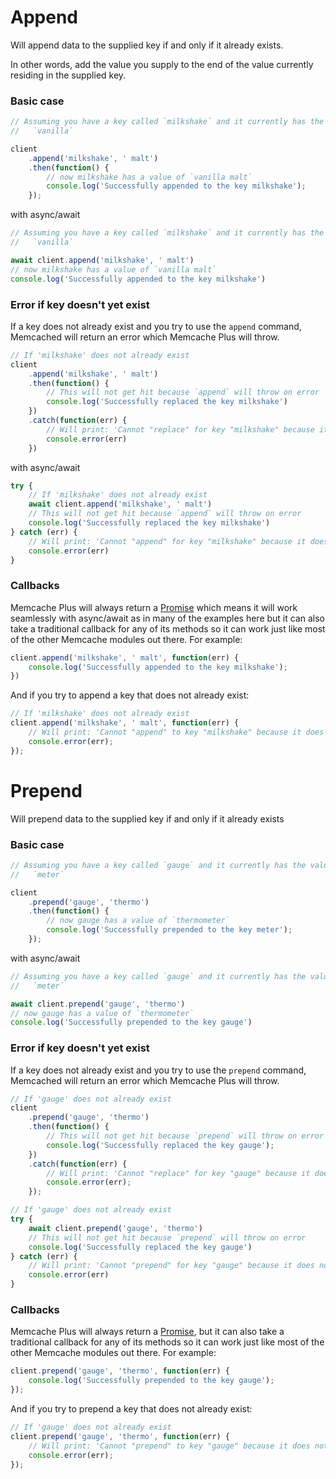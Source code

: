 # Append

Will append data to the supplied key if and only if it already exists.

In other words, add the value you supply to the end of the value currently
residing in the supplied key.

### Basic case

```javascript
// Assuming you have a key called `milkshake` and it currently has the value
//   `vanilla`

client
    .append('milkshake', ' malt')
    .then(function() {
        // now milkshake has a value of `vanilla malt`
        console.log('Successfully appended to the key milkshake');
    });
```

with async/await

```javascript
// Assuming you have a key called `milkshake` and it currently has the value
//   `vanilla`

await client.append('milkshake', ' malt')
// now milkshake has a value of `vanilla malt`
console.log('Successfully appended to the key milkshake')
```

### Error if key doesn't yet exist

If a key does not already exist and you try to use the `append` command,
Memcached will return an error which Memcache Plus will throw.

```javascript
// If 'milkshake' does not already exist
client
    .append('milkshake', ' malt')
    .then(function() {
        // This will not get hit because `append` will throw on error
        console.log('Successfully replaced the key milkshake')
    })
    .catch(function(err) {
        // Will print: 'Cannot "replace" for key "milkshake" because it does not exist'
        console.error(err)
    })
```

with async/await

```javascript
try {
    // If 'milkshake' does not already exist
    await client.append('milkshake', ' malt')
    // This will not get hit because `append` will throw on error
    console.log('Successfully replaced the key milkshake')
} catch (err) {
    // Will print: 'Cannot "append" for key "milkshake" because it does not exist'
    console.error(err)
}
```

### Callbacks

Memcache Plus will always return a [Promise](https://www.promisejs.org) which
means it will work seamlessly with async/await as in many of the examples here
but it can also take a traditional callback for any of its methods so it can work
just like most of the other Memcache modules out there. For example:

```javascript
client.append('milkshake', ' malt', function(err) {
    console.log('Successfully appended to the key milkshake');
})
```

And if you try to append a key that does not already exist:

```javascript
// If 'milkshake' does not already exist
client.append('milkshake', ' malt', function(err) {
    // Will print: 'Cannot "append" to key "milkshake" because it does not exist'
    console.error(err);
});
```

# Prepend

Will prepend data to the supplied key if and only if it already exists

### Basic case

```javascript
// Assuming you have a key called `gauge` and it currently has the value
//   `meter`

client
    .prepend('gauge', 'thermo')
    .then(function() {
        // now gauge has a value of `thermometer`
        console.log('Successfully prepended to the key meter');
    });
```

with async/await

```javascript
// Assuming you have a key called `gauge` and it currently has the value
//   `meter`

await client.prepend('gauge', 'thermo')
// now gauge has a value of `thermometer`
console.log('Successfully prepended to the key gauge')
```

### Error if key doesn't yet exist

If a key does not already exist and you try to use the `prepend` command,
Memcached will return an error which Memcache Plus will throw.

```javascript
// If 'gauge' does not already exist
client
    .prepend('gauge', 'thermo')
    .then(function() {
        // This will not get hit because `prepend` will throw on error
        console.log('Successfully replaced the key gauge');
    })
    .catch(function(err) {
        // Will print: 'Cannot "replace" for key "gauge" because it does not exist'
        console.error(err);
    });
```

```javascript
// If 'gauge' does not already exist
try {
    await client.prepend('gauge', 'thermo')
    // This will not get hit because `prepend` will throw on error
    console.log('Successfully replaced the key gauge')
} catch (err) {
    // Will print: 'Cannot "prepend" for key "gauge" because it does not exist'
    console.error(err)
}
```

### Callbacks

Memcache Plus will always return a [Promise](https://www.promisejs.org), but it
can also take a traditional callback for any of its methods so it can work just
like most of the other Memcache modules out there. For example:

```javascript
client.prepend('gauge', 'thermo', function(err) {
    console.log('Successfully prepended to the key gauge');
});
```

And if you try to prepend a key that does not already exist:

```javascript
// If 'gauge' does not already exist
client.prepend('gauge', 'thermo', function(err) {
    // Will print: 'Cannot "prepend" to key "gauge" because it does not exist'
    console.error(err);
});
```
